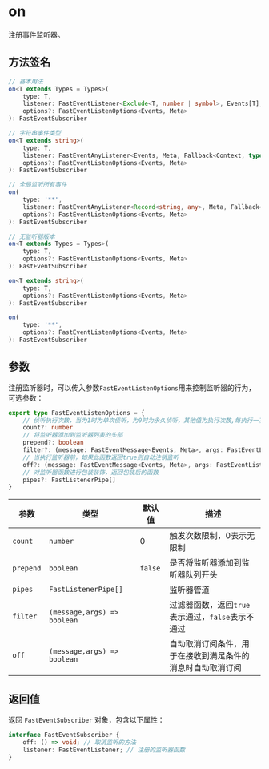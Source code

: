 # on

注册事件监听器。

## 方法签名

```ts
// 基本用法
on<T extends Types = Types>(
    type: T,
    listener: FastEventListener<Exclude<T, number | symbol>, Events[T], Meta, Fallback<Context, typeof this>>,
    options?: FastEventListenOptions<Events, Meta>
): FastEventSubscriber

// 字符串事件类型
on<T extends string>(
    type: T,
    listener: FastEventAnyListener<Events, Meta, Fallback<Context, typeof this>>,
    options?: FastEventListenOptions<Events, Meta>
): FastEventSubscriber

// 全局监听所有事件
on(
    type: '**',
    listener: FastEventAnyListener<Record<string, any>, Meta, Fallback<Context, typeof this>>,
    options?: FastEventListenOptions<Events, Meta>
): FastEventSubscriber

// 无监听器版本
on<T extends Types = Types>(
    type: T,
    options?: FastEventListenOptions<Events, Meta>
): FastEventSubscriber

on<T extends string>(
    type: T,
    options?: FastEventListenOptions<Events, Meta>
): FastEventSubscriber

on(
    type: '**',
    options?: FastEventListenOptions<Events, Meta>
): FastEventSubscriber
```

## 参数

注册监听器时，可以传入参数`FastEventListenOptions`用来控制监听器的行为，可选参数：
 
```ts
export type FastEventListenOptions = {
    // 侦听执行次数，当为1时为单次侦听，为0时为永久侦听，其他值为执行次数,每执行一次减一，减到0时移除监听器
    count?: number
    // 将监听器添加到监听器列表的头部
    prepend?: boolean
    filter?: (message: FastEventMessage<Events, Meta>, args: FastEventListenerArgs<Meta>) => boolean
    // 当执行监听器前，如果此函数返回true则自动注销监听
    off?: (message: FastEventMessage<Events, Meta>, args: FastEventListenerArgs<Meta>) => boolean
    // 对监听器函数进行包装装饰，返回包装后的函数
    pipes?: FastListenerPipe[]
}
```

| 参数 | 类型 | 默认值 | 描述 |
| --- | --- | --- | --- |
| `count` | `number` | 0 | 触发次数限制，0表示无限制 |
| `prepend` | `boolean` | `false` | 是否将监听器添加到监听器队列开头 |
| `pipes` | `FastListenerPipe[]` |  | 监听器管道 |
| `filter` | `(message,args) => boolean` |  | 过滤器函数，返回`true`表示通过，`false`表示不通过 |
| `off` | `(message,args) => boolean` |  | 自动取消订阅条件，用于在接收到满足条件的消息时自动取消订阅 | 

## 返回值

返回 `FastEventSubscriber` 对象，包含以下属性：

```ts
interface FastEventSubscriber {
    off: () => void; // 取消监听的方法
    listener: FastEventListener; // 注册的监听器函数
}
```
